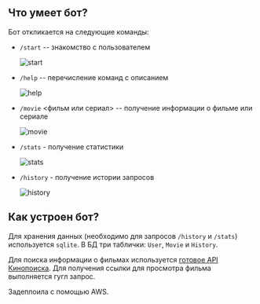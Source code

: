 ## Что умеет бот?

Бот откликается на следующие команды:
* `/start` -- знакомство с пользователем

  ![start](https://docs.google.com/uc?id=1tZYiOtfwAIVJVmgf0UdIdqQ18V3V6VR3)

* `/help` -- перечисление команд с описанием

  ![help](https://docs.google.com/uc?id=1CLsFdgTNQIKP3-gOuaK2HjodXzG5puTq)

* `/movie` <фильм или сериал> -- получение информации о фильме или сериале

  ![movie](https://docs.google.com/uc?id=1oUkw-nEogak7QEH4CpjJKeIPeNG8iJNh)

* `/stats` - получение статистики

  ![stats](https://docs.google.com/uc?id=1dHQJ62n7QBQje_lkWTqBHGBAnPwsktJ9)

* `/history` - получение истории запросов

  ![history](https://docs.google.com/uc?id=1XxxybuPNKAyFj2O03FuIzF5Xs3SG8wGp)

## Как устроен бот?

Для хранения данных (необходимо для запросов `/history` и `/stats`) используется `sqlite`. В БД три таблички: `User`, `Movie` и `History`.

Для поиска информации о фильмах используется [готовое API Кинопоиска](https://kinopoiskapiunofficial.tech/). Для получения ссылки для просмотра фильма выполняется гугл запрос.

Задеплоила с помощью AWS.
